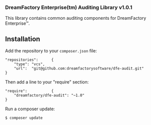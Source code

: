 ### DreamFactory Enterprise(tm) Auditing Library v1.0.1

This library contains common auditing components for DreamFactory Enterprise&trade;.

## Installation

Add the repository to your `composer.json` file:

    "repositories":      {
        "type": "vcs",
        "url":  "git@github.com:dreamfactorysoftware/dfe-audit.git"
    }

Then add a line to your "require" section:

	"require":           {
		"dreamfactory/dfe-audit": "~1.0"
	}

Run a composer update:

    $ composer update


